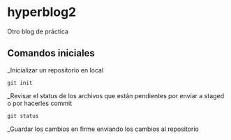 # hyperblog2
Otro blog de práctica

## Comandos iniciales

_Inicializar un repositorio en local

```
git init
```
_Revisar el status de los archivos que están pendientes por enviar a staged o por hacerles commit

```
git status
```

_Guardar los cambios en firme enviando los cambios al repositorio